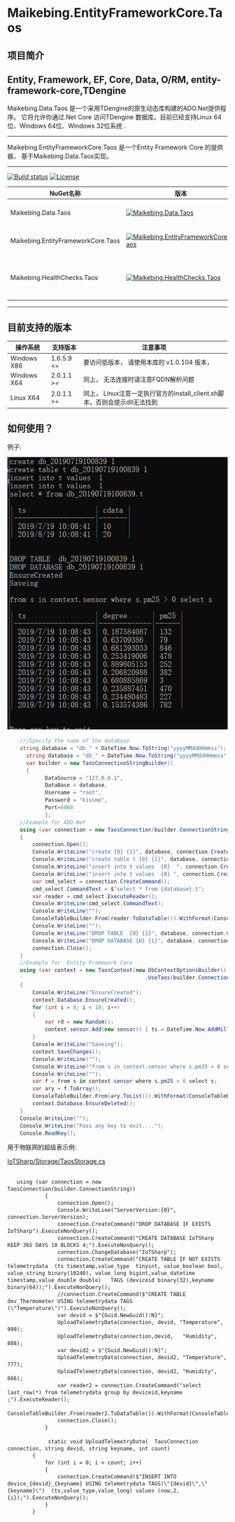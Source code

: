 # Maikebing.EntityFrameworkCore.Taos

## 项目简介


Entity, Framework, EF, Core, Data, O/RM, entity-framework-core,TDengine
--

Maikebing.Data.Taos  是一个采用TDengine的原生动态库构建的ADO.Net提供程序。 它将允许你通过.Net Core 访问TDengine 数据库。目前已经支持Linux  64位、Windows 64位、Windows 32位系统 .

---

Maikebing.EntityFrameworkCore.Taos 是一个Entity Framework Core 的提供器， 基于Maikebing.Data.Taos实现。 


---

[![Build status](https://ci.appveyor.com/api/projects/status/8krjmvsoiilo2r10?svg=true)](https://ci.appveyor.com/project/MaiKeBing/maikebing-entityframeworkcore-taos)
[![License](https://img.shields.io/github/license/maikebing/Maikebing.EntityFrameworkCore.Taos.svg)](https://github.com/maikebing/Maikebing.EntityFrameworkCore.Taos/blob/master/LICENSE)



| NuGet名称    | 版本|下载量| 说明                                                     |
| ----------- | --------  | --------  | ------------------------------------------------------------ |
| Maikebing.Data.Taos |[![Maikebing.Data.Taos](https://img.shields.io/nuget/v/Maikebing.Data.Taos.svg)](https://www.nuget.org/packages/Maikebing.Data.Taos/) |https://img.shields.io/nuget/dt/Maikebing.Data.Taos |ADO.Net Core 基础组件
| Maikebing.EntityFrameworkCore.Taos |[![Maikebing.EntityFrameworkCore.Taos](https://img.shields.io/nuget/v/Maikebing.EntityFrameworkCore.Taos.svg)](https://www.nuget.org/packages/Maikebing.EntityFrameworkCore.Taos/) |https://img.shields.io/nuget/dt/Maikebing.EntityFrameworkCore.Taos     | 供EF Core使用的组件
| Maikebing.HealthChecks.Taos |[![Maikebing.HealthChecks.Taos](https://img.shields.io/nuget/v/Maikebing.HealthChecks.Taos.svg)](https://www.nuget.org/packages/Maikebing.HealthChecks.Taos/)  |  (https://www.nuget.org/packages/Maikebing.HealthChecks.Taos/) | 供Asp.Net Core 使用的健康检查组件


---
## 目前支持的版本



| 操作系统    | 支持版本 | 注意事项                                                     |
| ----------- | -------- | ------------------------------------------------------------ |
| Windows X86 | 1.6.5.9 <=  | 要访问低版本， 请使用本库的 v1.0.104 版本，                  |
| Windows X64 | 2.0.1.1 >=  | 同上， 无法连接时请注意FQDN解析问题                          |
| Linux X64   | 2.0.1.1 >=  | 同上， Linux注意一定执行官方的install_client.sh脚本，否则会提示dll无法找到 |


##  如何使用？

 例子:

![Example](docs/Example.png)

```csharp
    ///Specify the name of the database
    string database = "db_" + DateTime.Now.ToString("yyyyMMddHHmmss");
      string database = "db_" + DateTime.Now.ToString("yyyyMMddHHmmss");
      var builder = new TaosConnectionStringBuilder()
      {
            DataSource = "127.0.0.1",
            DataBase = database,
            Username = "root",
            Password = "kissme",
            Port=6060
            };
    //Example for ADO.Net 
    using (var connection = new TaosConnection(builder.ConnectionString))
    {
        connection.Open();
        Console.WriteLine("create {0} {1}", database, connection.CreateCommand($"create database {database};").ExecuteNonQuery());
        Console.WriteLine("create table t {0} {1}", database, connection.CreateCommand($"create table {database}.t (ts timestamp, cdata int);").ExecuteNonQuery());
        Console.WriteLine("insert into t values  {0}  ", connection.CreateCommand($"insert into {database}.t values ('{DateTime.Now.ToString("yyyy-MM-dd HH:mm:ss.ms")}', 10);").ExecuteNonQuery());
        Console.WriteLine("insert into t values  {0} ", connection.CreateCommand($"insert into {database}.t values ('{DateTime.Now.AddMonths(1).ToString("yyyy-MM-dd HH:mm:ss.ms")}', 20);").ExecuteNonQuery());
        var cmd_select = connection.CreateCommand();
        cmd_select.CommandText = $"select * from {database}.t";
        var reader = cmd_select.ExecuteReader();
        Console.WriteLine(cmd_select.CommandText);
        Console.WriteLine("");
        ConsoleTableBuilder.From(reader.ToDataTable()).WithFormat(ConsoleTableBuilderFormat.MarkDown).ExportAndWriteLine();
        Console.WriteLine("");
        Console.WriteLine("DROP TABLE  {0} {1}", database, connection.CreateCommand($"DROP TABLE  {database}.t;").ExecuteNonQuery());
        Console.WriteLine("DROP DATABASE {0} {1}", database, connection.CreateCommand($"DROP DATABASE   {database};").ExecuteNonQuery());
        connection.Close();
    }
    //Example for  Entity Framework Core  
    using (var context = new TaosContext(new DbContextOptionsBuilder()
                                            .UseTaos(builder.ConnectionString).Options))
    {
        Console.WriteLine("EnsureCreated");
        context.Database.EnsureCreated();
        for (int i = 0; i < 10; i++)
        {
            var rd = new Random();
            context.sensor.Add(new sensor() { ts = DateTime.Now.AddMilliseconds(i), degree = rd.NextDouble(), pm25 = rd.Next(0, 1000) });
        }
        Console.WriteLine("Saveing");
        context.SaveChanges();
        Console.WriteLine("");
        Console.WriteLine("from s in context.sensor where s.pm25 > 0 select s ");
        Console.WriteLine("");
        var f = from s in context.sensor where s.pm25 > 0 select s;
        var ary = f.ToArray();
        ConsoleTableBuilder.From(ary.ToList()).WithFormat(ConsoleTableBuilderFormat.MarkDown).ExportAndWriteLine();
        context.Database.EnsureDeleted();
    }
    Console.WriteLine("");
    Console.WriteLine("Pass any key to exit....");
    Console.ReadKey();
```


用于物联网的超级表示例:

[IoTSharp/Storage/TaosStorage.cs](https://github.com/IoTSharp/IoTSharp/blob/master/IoTSharp/Storage/TaosStorage.cs)

```

   using (var connection = new TaosConnection(builder.ConnectionString))
            {
                connection.Open();
                Console.WriteLine("ServerVersion:{0}", connection.ServerVersion);
                connection.CreateCommand("DROP DATABASE IF EXISTS  IoTSharp").ExecuteNonQuery();
                connection.CreateCommand("CREATE DATABASE IoTSharp KEEP 365 DAYS 10 BLOCKS 4;").ExecuteNonQuery();
                connection.ChangeDatabase("IoTSharp");
                connection.CreateCommand("CREATE TABLE IF NOT EXISTS telemetrydata  (ts timestamp,value_type  tinyint, value_boolean bool, value_string binary(10240), value_long bigint,value_datetime timestamp,value_double double)   TAGS (deviceid binary(32),keyname binary(64));").ExecuteNonQuery();
                //connection.CreateCommand($"CREATE TABLE dev_Thermometer USING telemetrydata TAGS (\"Temperature\")").ExecuteNonQuery();
                var devid = $"{Guid.NewGuid():N}";
                UploadTelemetryData(connection, devid, "Temperature", 999);
                UploadTelemetryData(connection,devid,   "Humidity", 888);
                var devid2 = $"{Guid.NewGuid():N}";
                UploadTelemetryData(connection, devid2, "Temperature", 777);
                UploadTelemetryData(connection, devid2, "Humidity", 666);
                var reader2 = connection.CreateCommand("select last_row(*) from telemetrydata group by deviceid,keyname ;").ExecuteReader();
                ConsoleTableBuilder.From(reader2.ToDataTable()).WithFormat(ConsoleTableBuilderFormat.Default).ExportAndWriteLine();
                connection.Close();
            }
            
             static void UploadTelemetryData(  TaosConnection connection, string devid, string keyname, int count)
        {
            for (int i = 0; i < count; i++)
            {
                connection.CreateCommand($"INSERT INTO device_{devid}_{keyname} USING telemetrydata TAGS(\"{devid}\",\"{keyname}\")  (ts,value_type,value_long) values (now,2,{i});").ExecuteNonQuery();
            }
        }
        
```

